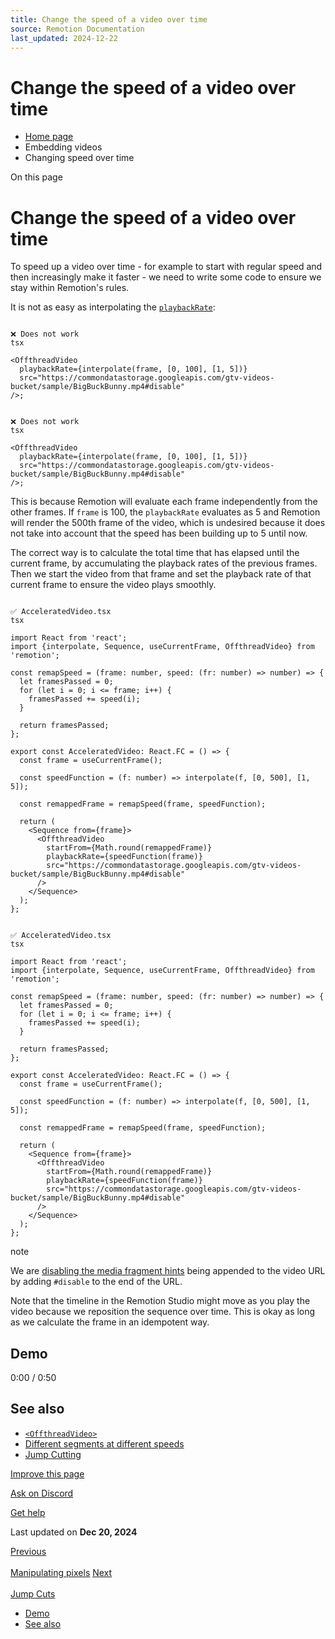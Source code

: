 ```yaml
---
title: Change the speed of a video over time
source: Remotion Documentation
last_updated: 2024-12-22
---
```


# Change the speed of a video over time

- [Home page](/)
- Embedding videos
- Changing speed over time

On this page

# Change the speed of a video over time

To speed up a video over time - for example to start with regular speed and then increasingly make it faster - we need to write some code to ensure we stay within Remotion's rules.

It is not as easy as interpolating the [`playbackRate`](/docs/video#playbackrate):

```

❌ Does not work
tsx

<OffthreadVideo
  playbackRate={interpolate(frame, [0, 100], [1, 5])}
  src="https://commondatastorage.googleapis.com/gtv-videos-bucket/sample/BigBuckBunny.mp4#disable"
/>;
```

```

❌ Does not work
tsx

<OffthreadVideo
  playbackRate={interpolate(frame, [0, 100], [1, 5])}
  src="https://commondatastorage.googleapis.com/gtv-videos-bucket/sample/BigBuckBunny.mp4#disable"
/>;
```

This is because Remotion will evaluate each frame independently from the other frames. If `frame` is 100, the `playbackRate` evaluates as 5 and Remotion will render the 500th frame of the video, which is undesired because it does not take into account that the speed has been building up to 5 until now.

The correct way is to calculate the total time that has elapsed until the current frame, by accumulating the playback rates of the previous frames. Then we start the video from that frame and set the playback rate of that current frame to ensure the video plays smoothly.

```

✅ AcceleratedVideo.tsx
tsx

import React from 'react';
import {interpolate, Sequence, useCurrentFrame, OffthreadVideo} from 'remotion';

const remapSpeed = (frame: number, speed: (fr: number) => number) => {
  let framesPassed = 0;
  for (let i = 0; i <= frame; i++) {
    framesPassed += speed(i);
  }

  return framesPassed;
};

export const AcceleratedVideo: React.FC = () => {
  const frame = useCurrentFrame();

  const speedFunction = (f: number) => interpolate(f, [0, 500], [1, 5]);

  const remappedFrame = remapSpeed(frame, speedFunction);

  return (
    <Sequence from={frame}>
      <OffthreadVideo
        startFrom={Math.round(remappedFrame)}
        playbackRate={speedFunction(frame)}
        src="https://commondatastorage.googleapis.com/gtv-videos-bucket/sample/BigBuckBunny.mp4#disable"
      />
    </Sequence>
  );
};
```

```

✅ AcceleratedVideo.tsx
tsx

import React from 'react';
import {interpolate, Sequence, useCurrentFrame, OffthreadVideo} from 'remotion';

const remapSpeed = (frame: number, speed: (fr: number) => number) => {
  let framesPassed = 0;
  for (let i = 0; i <= frame; i++) {
    framesPassed += speed(i);
  }

  return framesPassed;
};

export const AcceleratedVideo: React.FC = () => {
  const frame = useCurrentFrame();

  const speedFunction = (f: number) => interpolate(f, [0, 500], [1, 5]);

  const remappedFrame = remapSpeed(frame, speedFunction);

  return (
    <Sequence from={frame}>
      <OffthreadVideo
        startFrom={Math.round(remappedFrame)}
        playbackRate={speedFunction(frame)}
        src="https://commondatastorage.googleapis.com/gtv-videos-bucket/sample/BigBuckBunny.mp4#disable"
      />
    </Sequence>
  );
};
```

note

We are [disabling the media fragment hints](/docs/media-fragments) being appended to the video URL by adding `#disable` to the end of the URL.

Note that the timeline in the Remotion Studio might move as you play the video because we reposition the sequence over time. This is okay as long as we calculate the frame in an idempotent way.

## Demo [​](\#demo "Direct link to Demo")

0:00 / 0:50

## See also [​](\#see-also "Direct link to See also")

- [`<OffthreadVideo>`](/docs/video)
- [Different segments at different speeds](/docs/miscellaneous/snippets/different-segments-at-different-speeds)
- [Jump Cutting](/docs/miscellaneous/snippets/jumpcuts)

[Improve this page](https://github.com/remotion-dev/remotion/edit/main/packages/docs/docs/miscellaneous/snippets/accelerated-video.mdx)

[Ask on Discord](https://remotion.dev/discord)

[Get help](/docs/get-help)

Last updated on **Dec 20, 2024**

[Previous\
\
Manipulating pixels](/docs/video-manipulation) [Next\
\
Jump Cuts](/docs/miscellaneous/snippets/jumpcuts)

- [Demo](#demo)
- [See also](#see-also)

